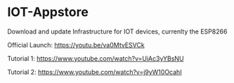 # IOT-Appstore
Download and update Infrastructure for IOT devices, currenlty the ESP8266

Official Launch: https://youtu.be/va0MtvESVCk

Tutorial 1: https://www.youtube.com/watch?v=UiAc3yYBsNU

Tutorial 2: https://www.youtube.com/watch?v=j9yW10OcahI

